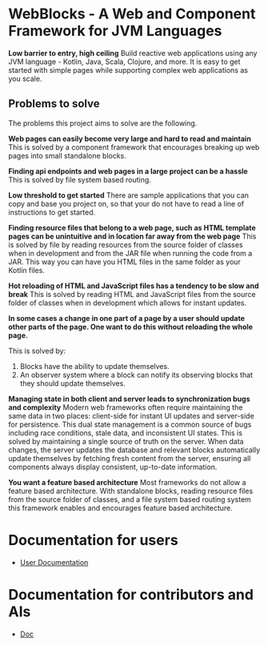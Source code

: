 # WebBlocks - A Web and Component Framework for JVM Languages

**Low barrier to entry, high ceiling**
Build reactive web applications using any JVM language - Kotlin, Java, Scala, Clojure, and more.
It is easy to get started with simple pages while supporting complex web applications as you scale.

## Problems to solve

The problems this project aims to solve are the following.

**Web pages can easily become very large and hard to read and maintain**
This is solved by a component framework that encourages breaking up web pages into small standalone blocks.

**Finding api endpoints and web pages in a large project can be a hassle**
This is solved by file system based routing.

**Low threshold to get started**
There are sample applications that you can copy and base you project on, so that your do not have
to read a line of instructions to get started.

**Finding resource files that belong to a web page, such as HTML template pages can be unintuitive and in location far away from the web page**
This is solved by file by reading resources from the source folder of classes when in development
and from the JAR file when running the code from a JAR.
This way you can have you HTML files in the same folder as your Kotlin files.

**Hot reloading of HTML and JavaScript files has a tendency to be slow and break**
This is solved by reading HTML and JavaScript files from the source folder of classes when in development which allows for instant updates.

**In some cases a change in one part of a page by a user should update other parts of the page. One want to do this without reloading the whole page.**

This is solved by:

1. Blocks have the ability to update themselves.
2. An observer system where a block can notify its observing blocks that they should update themselves.

**Managing state in both client and server leads to synchronization bugs and complexity**
Modern web frameworks often require maintaining the same data in two places: client-side for instant UI updates and server-side for persistence.
This dual state management is a common source of bugs including race conditions, stale data, and inconsistent UI states.
This is solved by maintaining a single source of truth on the server.
When data changes, the server updates the database and relevant blocks automatically update themselves by fetching fresh content from the server, ensuring all components always display consistent, up-to-date information.

**You want a feature based architecture**
Most frameworks do not allow a feature based architecture. With standalone blocks,
reading resource files from the source folder of classes,
and a file system based routing system this framework enables and encourages feature based architecture.

# Documentation for users

- [User Documentation](doc/user_doc/0_index.md)

# Documentation for contributors and AIs

- [Doc](doc/_index.md)
